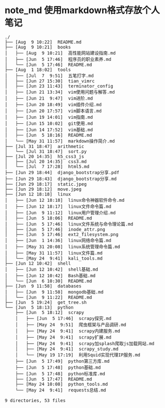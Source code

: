 # note_md 使用markdown格式存放个人笔记


<pre>
./
├── [Aug  9 10:22]  README.md
├── [Aug  9 10:21]  books
│   ├── [Aug  9 10:21]  高性能网站建设指南.md
│   ├── [Jun  5 17:46]  程序员的职业素养.md
│   └── [Jun  5 17:46]  README.md
├── [Aug  1 18:02]  tools
│   ├── [Jul  7  9:51]  五笔打字.md
│   ├── [Jun 27 15:30]  tian_vimrc
│   ├── [Jun 23 11:43]  terminator_config
│   ├── [Jun 21 13:34]  vim使用问题与解答.md
│   ├── [Jun 21  9:47]  vim进阶.md
│   ├── [Jun 20 18:49]  vim插件介绍.md
│   ├── [Jun 20 17:57]  vim脚本语言.md
│   ├── [Jun 19 14:01]  vim指南.md
│   ├── [Jun 15 10:02]  git使用.md
│   ├── [Jun 14 17:52]  vim基础.md
│   ├── [Jun  5 18:16]  README.md
│   └── [May 31 11:57]  markdown操作简介.md
├── [Jul 31 18:47]  arithmetic
│   └── [Jul 31 18:47]  sort.py
├── [Jul 20 14:35]  h5_css3_js
│   ├── [Jul 20 14:35]  css3.md
│   └── [Jul  7 17:28]  html5.md
├── [Jun 29 18:44]  django_bootstrap分享.pdf
├── [Jun 29 18:43]  django_bootstrap分享.md
├── [Jun 29 18:17]  static.jpeg
├── [Jun 29 18:12]  move.jpeg
├── [Jun 12 18:18]  linux
│   ├── [Jun 12 18:18]  linux命令神器软件命令.md
│   ├── [Jun 12 18:17]  linux文件命令篇.md
│   ├── [Jun  9 11:12]  linux用户管理介绍.md
│   ├── [Jun  5 18:06]  README.md
│   ├── [Jun  5 17:46]  linux文件系统与命令理论篇.md
│   ├── [Jun  5 17:46]  inode_attr.png
│   ├── [Jun  5 17:46]  ext2_filesystem.png
│   ├── [Jun  1 14:36]  linux网络命令篇.md
│   ├── [May 31 20:08]  linux系统管理命令篇.md
│   ├── [May 31 11:57]  linux文件篇.md
│   └── [May 24  9:41]  kali_tools.md
├── [Jun 12 10:42]  shell
│   ├── [Jun 12 10:42]  shell基础.md
│   ├── [Jun 12 10:42]  Bash基础.md
│   └── [Jun  6 10:30]  README.md
├── [Jun  9 11:58]  databases
│   ├── [Jun  9 11:58]  mongodb基础.md
│   └── [Jun  9 11:22]  README.md
├── [Jun  5 19:24]  get_tree.sh
└── [Jun  5 18:13]  python
    ├── [Jun  5 18:12]  scrapy
    │   ├── [Jun  5 17:46]  scrapy探究.md
    │   ├── [May 24  9:51]  爬虫框架与产品调研.md
    │   ├── [May 24  9:41]  scrapy内建服务.md
    │   ├── [May 24  9:41]  scrapy扩展.md
    │   ├── [May 24  9:41]  scrapy加splash爬取js加载网站.md
    │   ├── [May 24  9:41]  scrapy_study.md
    │   └── [May 19 17:19]  利用Squid实现代理IP服务.md
    ├── [Jun  5 17:49]  python第三方库.md
    ├── [Jun  5 17:48]  python基础.md
    ├── [Jun  5 17:48]  python标准库.md
    ├── [Jun  5 17:47]  README.md
    ├── [May 24 10:08]  python_tools.md
    └── [May 24  9:41]  requests总结.md

9 directories, 53 files


</pre>
